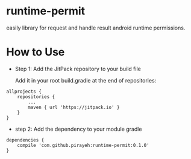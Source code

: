 # runtime-permit
easily library for request and handle result android runtime permissions.


# How to Use

* Step 1: Add the JitPack repository to your build file

  Add it in your root build.gradle at the end of repositories:

```
allprojects {
    repositories {
        ...
        maven { url 'https://jitpack.io' }
    }
}
```

* step 2: Add the dependency to your module gradle 
```
dependencies {
    compile 'com.github.pirayeh:runtime-permit:0.1.0'
}
```


